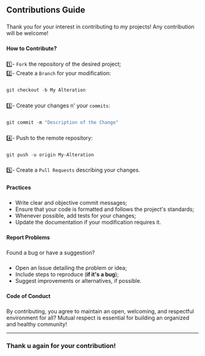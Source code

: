 **<h2>Contributions Guide</h2>**

###

Thank you for your interest in contributing to my projects! Any contribution will be welcome!

###

**How to Contribute?**

###

1️⃣- `Fork` the repository of the desired project;<br>
2️⃣- Create a `Branch` for your modification:

###
```powershell
git checkout -b My Alteration
```

###

3️⃣- Create your changes n' your `commits`:

###
```powershell
git commit -m "Description of the Change"
```

###

4️⃣- Push to the remote repository:

###
```powershell
git push -u origin My-Alteration
```

###

5️⃣- Create a `Pull Requests` describing your changes.

###

**Practices**

###

- Write clear and objective commit messages;
- Ensure that your code is formatted and follows the project's standards;
- Whenever possible, add tests for your changes;
- Update the documentation if your modification requires it.

###

**Report Problems**

###

Found a bug or have a suggestion?

###

- Open an Issue detailing the problem or idea;
- Include steps to reproduce (**if it's a bug**);
- Suggest improvements or alternatives, if possible.

###

**Code of Conduct**

###

By contributing, you agree to maintain an open, welcoming, and respectful environment for all?
Mutual respect is essential for building an organized and healthy community!

---

**<h3>Thank u again for your contribution!</h3>**

